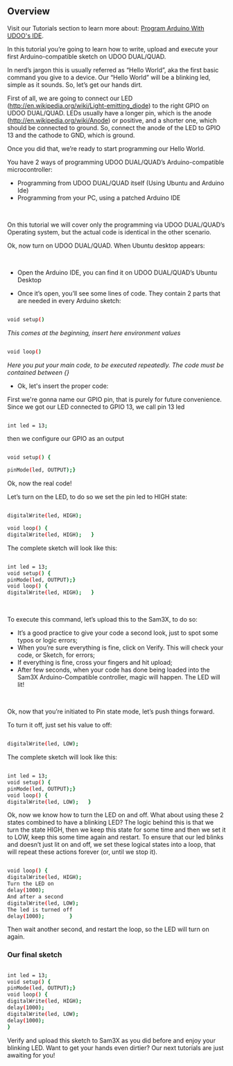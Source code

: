 ## Overview

Visit our Tutorials section to learn more about: [Program Arduino With UDOO's IDE](/tutorial/program-arduino-udoos-ide/).

In this tutorial you’re going to learn how to write, upload and execute your first Arduino-compatible sketch on UDOO DUAL/QUAD.

In nerd’s jargon this is usually referred as “Hello World”, aka the first basic command you give to a device. Our “Hello World” will be a blinking led, simple as it sounds. So, let’s get our hands dirt.

First of all, we are going to connect our LED (<a href="http://en.wikipedia.org/wiki/Light-emitting_diode">http://en.wikipedia.org/wiki/Light-emitting_diode</a>) to the right GPIO on UDOO DUAL/QUAD. LEDs usually have a longer pin, which is the anode (<a href="http://en.wikipedia.org/wiki/Anode">http://en.wikipedia.org/wiki/Anode</a>) or positive, and a shorter one, which should be connected to ground. So, connect the anode of the LED to GPIO 13 and the cathode to GND, which is ground.

Once you did that, we’re ready to start programming our Hello World.

You have 2 ways of programming UDOO DUAL/QUAD’s Arduino-compatible microcontroller:
<ul>
	<li>Programming from UDOO DUAL/QUAD itself (Using Ubuntu and Arduino Ide)</li>
	<li>Programming from your PC, using a patched Arduino IDE</li>
</ul>
&nbsp;

On this tutorial we will cover only the programming via UDOO DUAL/QUAD’s Operating system, but the actual code is identical in the other scenario.

Ok, now turn on UDOO DUAL/QUAD. When Ubuntu desktop appears:

&nbsp;

* Open the Arduino IDE, you can find it on UDOO DUAL/QUAD’s Ubuntu Desktop

* Once it’s open, you’ll see some lines of code. They contain 2 parts that are needed in every Arduino sketch:
	

```bash

void setup()

```

<em>This comes at the beginning, insert here environment values</em>

```bash

void loop()

```

<em>Here you put your main code, to be executed repeatedly. The code must be contained between {}</em>

* Ok, let's insert the proper code:

First we're gonna name our GPIO pin, that is purely for future convenience. Since we got our LED connected to GPIO 13, we call pin 13 led

```bash

int led = 13;

```

then we configure our GPIO as an output

```bash

void setup() {

pinMode(led, OUTPUT);}

```

Ok, now the real code!

Let’s turn on the LED, to do so we set the pin led to HIGH state:

```bash

digitalWrite(led, HIGH);

void loop() {
digitalWrite(led, HIGH);   }

```

The complete sketch will look like this:

```bash

int led = 13;
void setup() {
pinMode(led, OUTPUT);}
void loop() {
digitalWrite(led, HIGH);   }

```


&nbsp;

To execute this command, let’s upload this to the Sam3X, to do so:
<ul>
	<li>It’s a good practice to give your code a second look, just to spot some typos or logic errors;</li>
	<li>When you’re sure everything is fine, click on Verify. This will check your code, or Sketch, for errors;</li>
	<li>If everything is fine, cross your fingers and hit upload;</li>
	<li>After few seconds, when your code has done being loaded into the Sam3X Arduino-Compatible controller, magic will happen. The LED will lit!</li>
</ul>
&nbsp;

Ok, now that you’re initiated to Pin state mode, let’s push things forward.

To turn it off, just set his value to off:

```bash

digitalWrite(led, LOW);

```

The complete sketch will look like this:

```bash

int led = 13;
void setup() {
pinMode(led, OUTPUT);}
void loop() {
digitalWrite(led, LOW);   }

```

Ok, now we know how to turn the LED on and off. What about using these 2 states combined to have a blinking LED? The logic behind this is that we turn the state HIGH, then we keep this state for some time and then we set it to LOW, keep this some time again and restart. To ensure that our led blinks and doesn’t just lit on and off, we set these logical states into a loop, that will repeat these actions forever (or, until we stop it).

```bash

void loop() {
digitalWrite(led, HIGH);   
Turn the LED on
delay(1000);    
And after a second
digitalWrite(led, LOW);   
The led is turned off
delay(1000);        }

```

Then wait another second, and restart the loop, so the LED will turn on again.

<h3>Our final sketch</h3>

```bash

int led = 13;
void setup() {
pinMode(led, OUTPUT);}
void loop() {
digitalWrite(led, HIGH);   
delay(1000);    
digitalWrite(led, LOW);  
delay(1000);      
}

```

Verify and upload this sketch to Sam3X as you did before and enjoy your blinking LED. Want to get your hands even dirtier? Our next tutorials are just awaiting for you!
